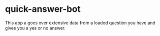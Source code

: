 # quick-answer-bot
This app a goes over extensive data from a loaded question you have and gives you a yes or no answer.
